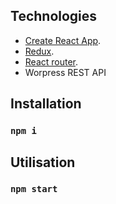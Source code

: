 ## Technologies

* [Create React App](https://github.com/facebookincubator/create-react-app).
* [Redux](https://github.com/reactjs/react-redux).
* [React router](https://github.com/ReactTraining/react-router).
* Worpress REST API

## Installation

### `npm i`

## Utilisation

### `npm start`
